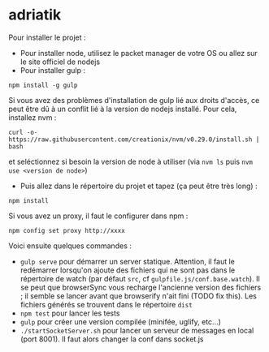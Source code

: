 # adriatik

Pour installer le projet :
* Pour installer node, utilisez le packet manager de votre OS ou allez sur le site officiel de nodejs
* Pour installer gulp :
```
npm install -g gulp
```

Si vous avez des problèmes d'installation de gulp lié aux droits d'accès, ce peut être dû à un conflit lié à la version de nodejs installé.
Pour cela, installez nvm :

`curl -o- https://raw.githubusercontent.com/creationix/nvm/v0.29.0/install.sh | bash`

et seléctionnez si besoin la version de node à utiliser (via `nvm ls` puis `nvm use <version de node>`)


* Puis allez dans le répertoire du projet et tapez (ça peut être très long) :
```
npm install
``` 

Si vous avez un proxy, il faut le configurer dans npm :
```
npm config set proxy http://xxxx
```


Voici ensuite quelques commandes :
* ```gulp serve``` pour démarrer un server statique. Attention, il faut le redémarrer lorsqu'on ajoute des fichiers qui ne sont pas dans le répertoire de watch (par défaut ```src```, cf ```gulpfile.js/conf.base.watch```). Il se peut que browserSync vous recharge l'ancienne version des fichiers ; il semble se lancer avant que browserify n'ait fini (TODO fix this).
Les fichiers générés se trouvent dans le répertoire ```dist```
* ```npm test``` pour lancer les tests
* ```gulp``` pour créer une version compilée (minifée, uglify, etc...)
* ```./startSocketServer.sh``` pour lancer un serveur de messages en local (port 8001). Il faut alors changer la conf dans socket.js
